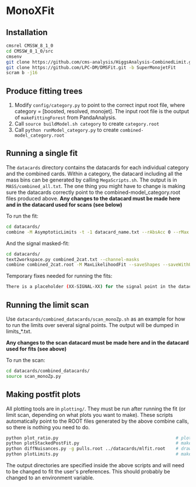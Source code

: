 # MonoXFit

## Installation

```bash
cmsrel CMSSW_8_1_0
cd CMSSW_8_1_0/src
cmsenv
git clone https://github.com/cms-analysis/HiggsAnalysis-CombinedLimit.git HiggsAnalysis/CombinedLimit
git clone https://github.com/LPC-DM/DMSFit.git -b SuperMonojetFit
scram b -j16
```

## Produce fitting trees

1. Modify `config/category.py` to point to the correct input root file, where category = [boosted, resolved, monojet]. The input root file is the output of `makeFittingForest` from PandaAnalysis.
2. Call `source buildModel.sh category` to create `category.root`
3. Call `python runModel_category.py` to create `combined-model_category.root`

## Running a single fit

The `datacards` directory contains the datacards for each individual category and the combined cards. Within a category, the datacard including all the mass bins can be generated by calling `MegaScripts.sh`. The output is in `MASS/combined_all.txt`. The one thing you might have to change is making sure the datacards correctly point to the combined-model_category.root files produced above.  **Any changes to the datacard must be made here and in the datacard used for scans (see below)**

To run the fit:

```bash
cd datacards/
combine -M AsymptoticLimits -t -1 datacard_name.txt --rAbsAcc 0 --rMax 30
```

And the signal masked-fit:

```bash
cd datacards/
text2workspace.py combined_2cat.txt --channel-masks
combine combined_2cat.root -M MaxLikelihoodFit --saveShapes --saveWithUncertainties --setPhysicsModelParameters mask_tight_sig=1,mask_loose_sig=1
```
Temporary fixes needed for running the fits:
```bash
There is a placeholder (XX-SIGNAL-XX) for the signal point in the datacards. While running the fits, please replace this the correct name of the signal point you want to look at. Its already fixed in the script when you run the limit scan (below).
```

## Running the limit scan

Use `datacards/combined_datacards/scan_monoZp.sh` as an example for how to run the limits over several signal points. The output will be dumped in limits_*.txt. 

**Any changes to the scan datacard must be made here and in the datacard used for fits (see above)**

To run the scan:

```bash
cd datacards/combined_datacards/
source scan_monoZp.py
```

## Making postfit plots

All plotting tools are in `plotting/`. They must be run after running the fit (or limit scan, depending on what plots you want to make). These scripts automatically point to the ROOT files generated by the above combine calls, so there is nothing you need to do.

```bash
python plot_ratio.py                                             # plots the xfer factors - no need to rerun now that the inputs are finalized
python plotStackedPostFit.py                                     # makes the stack plots with prefit and postfit comparisons to data
python diffNuisances.py -g pulls.root ../datacards/mlfit.root    # draws the pulls plot
python plotLimits.py                                             # makes the limit plots (both sigma and sigma/sigma_theory)
```

The output directories are specified inside the above scripts and will need to be changed to fit the user's preferences. This should probably be changed to an environment variable.

